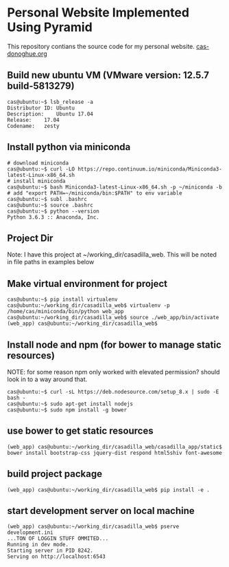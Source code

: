 # Personal Website Implemented Using Pyramid

This repository contians the source code for my personal website. 
[cas-donoghue.org](https://www.cas-donoghue.org)

## Build new ubuntu VM (VMware version: 12.5.7 build-5813279)
```
cas@ubuntu:~$ lsb_release -a
Distributor ID:	Ubuntu
Description:	Ubuntu 17.04
Release:	17.04
Codename:	zesty
```
## Install python via miniconda
```
# download miniconda
cas@ubuntu:~$ curl -LO https://repo.continuum.io/miniconda/Miniconda3-latest-Linux-x86_64.sh
# install miniconda
cas@ubuntu:~$ bash Miniconda3-latest-Linux-x86_64.sh -p ~/miniconda -b
# add "export PATH=~/miniconda/bin:$PATH" to env variable
cas@ubuntu:~$ subl .bashrc
cas@ubuntu:~$ source .bashrc
cas@ubuntu:~$ python --version
Python 3.6.3 :: Anaconda, Inc.
```
## Project Dir
Note: I have this project at ~/working_dir/casadilla_web. This will be noted in file paths in examples below

## Make virtual environment for project
```
cas@ubuntu:~$ pip install virtualenv
cas@ubuntu:~/working_dir/casadilla_web$ virtualenv -p /home/cas/miniconda/bin/python web_app
cas@ubuntu:~/working_dir/casadilla_web$ source ./web_app/bin/activate
(web_app) cas@ubuntu:~/working_dir/casadilla_web$ 

```

## Install node and npm (for bower to manage static resources)
NOTE: for some reason npm only worked with elevated permission? should look in to a way around that. 
```
cas@ubuntu:~$ curl -sL https://deb.nodesource.com/setup_8.x | sudo -E bash -
cas@ubuntu:~$ sudo apt-get install nodejs
cas@ubuntu:~$ sudo npm install -g bower
```
## use bower to get static resources
```
(web_app) cas@ubuntu:~/working_dir/casadilla_web/casadilla_app/static$ bower install bootstrap-css jquery-dist respond html5shiv font-awesome
```
## build project package
```
(web_app) cas@ubuntu:~/working_dir/casadilla_web$ pip install -e .
```

## start development server on local machine
```
(web_app) cas@ubuntu:~/working_dir/casadilla_web$ pserve development.ini 
...TON OF LOGGIN STUFF OMMITED...
Running in dev mode.
Starting server in PID 8242.
Serving on http://localhost:6543
```

